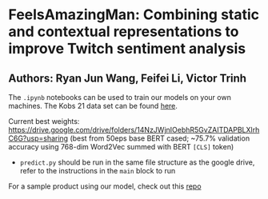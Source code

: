 # FeelsAmazingMan: Combining static and contextual representations to improve Twitch sentiment analysis
## Authors: Ryan Jun Wang, Feifei Li, Victor Trinh

The `.ipynb` notebooks can be used to train our models on your own machines. The Kobs 21 data set can be found [here](https://github.com/konstantinkobs/emote-controlled/blob/master/data/labeled_dataset.csv).

Current best weights: https://drive.google.com/drive/folders/14NzJWjnIOebhR5GvZAITDAPBLXlrhC6G?usp=sharing (best from 50eps base BERT cased; ~75.7% validation accuracy using 768-dim Word2Vec summed with BERT `[CLS]` token)

* `predict.py` should be run in the same file structure as the google drive, refer to the instructions in the `main` block to run

For a sample product using our model, check out this [repo](https://github.com/Victor-Trinh/twitch-sentiment-webapp)
